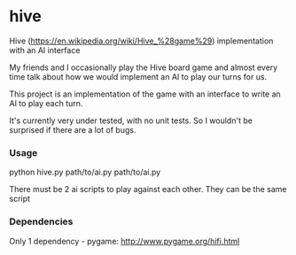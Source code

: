 # hive
Hive (https://en.wikipedia.org/wiki/Hive_%28game%29) implementation with an AI interface

My friends and I occasionally play the Hive board game and almost every time talk about how we would implement an AI to play our turns for us.

This project is an implementation of the game with an interface to write an AI to play each turn.

It's currently very under tested, with no unit tests. So I wouldn't be surprised if there are a lot of bugs.

### Usage
python hive.py path/to/ai.py path/to/ai.py

There must be 2 ai scripts to play against each other. They can be the same script

### Dependencies

Only 1 dependency - pygame: http://www.pygame.org/hifi.html